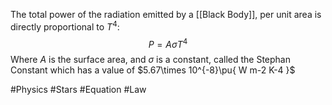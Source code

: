 The total power of the radiation emitted by a [[Black Body]], per unit area is directly proportional to $T^{4}$:
$$
P=A\sigma T^{4}
$$
Where $A$ is the surface area, and $\sigma$ is a constant, called the Stephan Constant which has a value of $5.67\times 10^{-8}\pu{ W m-2 K-4 }$ 

#Physics #Stars #Equation #Law